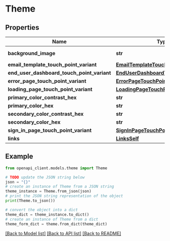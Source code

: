 # Theme


## Properties

Name | Type | Description | Notes
------------ | ------------- | ------------- | -------------
**background_image** | **str** |  | [optional] [readonly] 
**email_template_touch_point_variant** | [**EmailTemplateTouchPointVariant**](EmailTemplateTouchPointVariant.md) |  | [optional] 
**end_user_dashboard_touch_point_variant** | [**EndUserDashboardTouchPointVariant**](EndUserDashboardTouchPointVariant.md) |  | [optional] 
**error_page_touch_point_variant** | [**ErrorPageTouchPointVariant**](ErrorPageTouchPointVariant.md) |  | [optional] 
**loading_page_touch_point_variant** | [**LoadingPageTouchPointVariant**](LoadingPageTouchPointVariant.md) |  | [optional] 
**primary_color_contrast_hex** | **str** |  | [optional] 
**primary_color_hex** | **str** |  | [optional] 
**secondary_color_contrast_hex** | **str** |  | [optional] 
**secondary_color_hex** | **str** |  | [optional] 
**sign_in_page_touch_point_variant** | [**SignInPageTouchPointVariant**](SignInPageTouchPointVariant.md) |  | [optional] 
**links** | [**LinksSelf**](LinksSelf.md) |  | [optional] 

## Example

```python
from openapi_client.models.theme import Theme

# TODO update the JSON string below
json = "{}"
# create an instance of Theme from a JSON string
theme_instance = Theme.from_json(json)
# print the JSON string representation of the object
print(Theme.to_json())

# convert the object into a dict
theme_dict = theme_instance.to_dict()
# create an instance of Theme from a dict
theme_form_dict = theme.from_dict(theme_dict)
```
[[Back to Model list]](../README.md#documentation-for-models) [[Back to API list]](../README.md#documentation-for-api-endpoints) [[Back to README]](../README.md)


